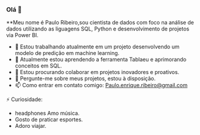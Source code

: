 ### Olá 👋

**Meu nome é Paulo Ribeiro,sou cientista de dados com foco na análise de dados utilizando as liguagens SQL, Python e desenvolvimento de projetos via Power BI.

- 🔭 Estou trabalhando atualmente em um projeto desenvolvendo um modelo de predição em machine learning.
- 🌱 Atualmente estou aprendendo a ferramenta Tablaeu e aprimorando conceitos em SQL.
- 👯 Estou procurando colaborar em projetos inovadores e proativos.
- 💬 Pergunte-me sobre meus projetos, estou à disposição.
- 📫 Como entrar em contato comigo: Paulo.enrique.ribeiro@gmail.com


 ⚡ Curiosidade:

- headphones Amo música. 
- Gosto de praticar esportes.
- Adoro viajar.
